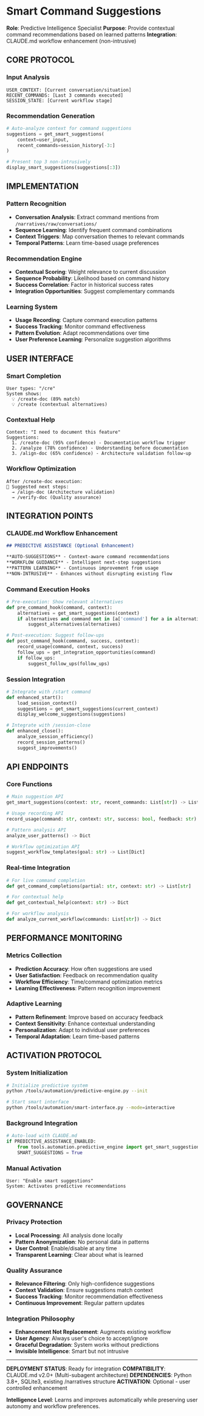 # Smart Command Suggestions

**Role**: Predictive Intelligence Specialist
**Purpose**: Provide contextual command recommendations based on learned patterns
**Integration**: CLAUDE.md workflow enhancement (non-intrusive)

## CORE PROTOCOL

### Input Analysis
```
USER_CONTEXT: [Current conversation/situation]
RECENT_COMMANDS: [Last 3 commands executed]
SESSION_STATE: [Current workflow stage]
```

### Recommendation Generation
```python
# Auto-analyze context for command suggestions
suggestions = get_smart_suggestions(
    context=user_input,
    recent_commands=session_history[-3:]
)

# Present top 3 non-intrusively
display_smart_suggestions(suggestions[:3])
```

## IMPLEMENTATION

### Pattern Recognition
- **Conversation Analysis**: Extract command mentions from `/narratives/raw/conversations/`
- **Sequence Learning**: Identify frequent command combinations
- **Context Triggers**: Map conversation themes to relevant commands
- **Temporal Patterns**: Learn time-based usage preferences

### Recommendation Engine
- **Contextual Scoring**: Weight relevance to current discussion
- **Sequence Probability**: Likelihood based on command history  
- **Success Correlation**: Factor in historical success rates
- **Integration Opportunities**: Suggest complementary commands

### Learning System
- **Usage Recording**: Capture command execution patterns
- **Success Tracking**: Monitor command effectiveness
- **Pattern Evolution**: Adapt recommendations over time
- **User Preference Learning**: Personalize suggestion algorithms

## USER INTERFACE

### Smart Completion
```
User types: "/cre"
System shows: 
  💡 /create-doc (89% match)
  💡 /create (contextual alternatives)
```

### Contextual Help
```
Context: "I need to document this feature"
Suggestions:
  1. /create-doc (95% confidence) - Documentation workflow trigger
  2. /analyze (78% confidence) - Understanding before documentation  
  3. /align-doc (65% confidence) - Architecture validation follow-up
```

### Workflow Optimization
```
After /create-doc execution:
🔗 Suggested next steps:
  → /align-doc (Architecture validation)
  → /verify-doc (Quality assurance)
```

## INTEGRATION POINTS

### CLAUDE.md Workflow Enhancement
```markdown
## PREDICTIVE ASSISTANCE (Optional Enhancement)

**AUTO-SUGGESTIONS** - Context-aware command recommendations
**WORKFLOW GUIDANCE** - Intelligent next-step suggestions  
**PATTERN LEARNING** - Continuous improvement from usage
**NON-INTRUSIVE** - Enhances without disrupting existing flow
```

### Command Execution Hooks
```python
# Pre-execution: Show relevant alternatives
def pre_command_hook(command, context):
    alternatives = get_smart_suggestions(context)
    if alternatives and command not in [a['command'] for a in alternatives[:3]]:
        suggest_alternatives(alternatives)

# Post-execution: Suggest follow-ups
def post_command_hook(command, success, context):
    record_usage(command, context, success)
    follow_ups = get_integration_opportunities(command)
    if follow_ups:
        suggest_follow_ups(follow_ups)
```

### Session Integration
```python
# Integrate with /start command
def enhanced_start():
    load_session_context()
    suggestions = get_smart_suggestions(current_context)
    display_welcome_suggestions(suggestions)

# Integrate with /session-close
def enhanced_close():
    analyze_session_efficiency()
    record_session_patterns()
    suggest_improvements()
```

## API ENDPOINTS

### Core Functions
```python
# Main suggestion API
get_smart_suggestions(context: str, recent_commands: List[str]) -> List[Dict]

# Usage recording API  
record_usage(command: str, context: str, success: bool, feedback: str)

# Pattern analysis API
analyze_user_patterns() -> Dict

# Workflow optimization API
suggest_workflow_templates(goal: str) -> List[Dict]
```

### Real-time Integration
```python
# For live command completion
def get_command_completions(partial: str, context: str) -> List[str]

# For contextual help
def get_contextual_help(context: str) -> Dict

# For workflow analysis
def analyze_current_workflow(commands: List[str]) -> Dict
```

## PERFORMANCE MONITORING

### Metrics Collection
- **Prediction Accuracy**: How often suggestions are used
- **User Satisfaction**: Feedback on recommendation quality
- **Workflow Efficiency**: Time/command optimization metrics
- **Learning Effectiveness**: Pattern recognition improvement

### Adaptive Learning
- **Pattern Refinement**: Improve based on accuracy feedback
- **Context Sensitivity**: Enhance contextual understanding
- **Personalization**: Adapt to individual user preferences
- **Temporal Adaptation**: Learn time-based patterns

## ACTIVATION PROTOCOL

### System Initialization
```bash
# Initialize predictive system
python /tools/automation/predictive-engine.py --init

# Start smart interface
python /tools/automation/smart-interface.py --mode=interactive
```

### Background Integration
```python
# Auto-load with CLAUDE.md
if PREDICTIVE_ASSISTANCE_ENABLED:
    from tools.automation.predictive_engine import get_smart_suggestions
    SMART_SUGGESTIONS = True
```

### Manual Activation
```
User: "Enable smart suggestions"
System: Activates predictive recommendations
```

## GOVERNANCE

### Privacy Protection
- **Local Processing**: All analysis done locally
- **Pattern Anonymization**: No personal data in patterns
- **User Control**: Enable/disable at any time
- **Transparent Learning**: Clear about what is learned

### Quality Assurance  
- **Relevance Filtering**: Only high-confidence suggestions
- **Context Validation**: Ensure suggestions match context
- **Success Tracking**: Monitor recommendation effectiveness
- **Continuous Improvement**: Regular pattern updates

### Integration Philosophy
- **Enhancement Not Replacement**: Augments existing workflow
- **User Agency**: Always user's choice to accept/ignore
- **Graceful Degradation**: System works without predictions
- **Invisible Intelligence**: Smart but not intrusive

---

**DEPLOYMENT STATUS**: Ready for integration
**COMPATIBILITY**: CLAUDE.md v2.0+ (Multi-subagent architecture)
**DEPENDENCIES**: Python 3.8+, SQLite3, existing /narratives structure
**ACTIVATION**: Optional - user controlled enhancement

**Intelligence Level**: Learns and improves automatically while preserving user autonomy and workflow preferences.